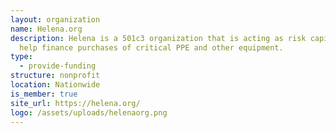 ```yaml
---
layout: organization
name: Helena.org
description: Helena is a 501c3 organization that is acting as risk capital to
  help finance purchases of critical PPE and other equipment.
type:
  - provide-funding
structure: nonprofit
location: Nationwide
is_member: true
site_url: https://helena.org/
logo: /assets/uploads/helenaorg.png
---
```

